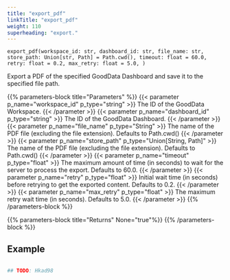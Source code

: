 ```yaml
---
title: "export_pdf"
linkTitle: "export_pdf"
weight: 110
superheading: "export."
---
```


``export_pdf(workspace_id: str,
        dashboard_id: str,
        file_name: str,
        store_path: Union[str, Path] = Path.cwd(),
        timeout: float = 60.0,
        retry: float = 0.2,
        max_retry: float = 5.0,
    )``

Export a PDF of the specified GoodData Dashboard and save it to the specified file path.


{{% parameters-block  title="Parameters" %}}
{{< parameter p_name="workspace_id" p_type="string" >}}
The ID of the GoodData Workspace.
{{< /parameter >}}
{{< parameter p_name="dashboard_id" p_type="string" >}}
The ID of the GoodData Dashboard.
{{< /parameter >}}
{{< parameter p_name="file_name" p_type="String" >}}
The name of the PDF file (excluding the file extension). Defaults to Path.cwd()
{{< /parameter >}}
{{< parameter p_name="store_path" p_type="Union[String, Path]" >}}
The name of the PDF file (excluding the file extension). Defaults to Path.cwd()
{{< /parameter >}}
{{< parameter p_name="timeout" p_type="float" >}}
The maximum amount of time (in seconds) to wait for the server to process the export. Defaults to 60.0.
{{< /parameter >}}
{{< parameter p_name="retry" p_type="float" >}}
Initial wait time (in seconds) before retrying to get the exported content. Defaults to 0.2.
{{< /parameter >}}
{{< parameter p_name="max_retry" p_type="float" >}}
The maximum retry wait time (in seconds). Defaults to 5.0.
{{< /parameter >}}
{{% /parameters-block %}}

{{% parameters-block title="Returns" None="true"%}}
{{% /parameters-block %}}


## Example

```python

## TODO: Hkad98

```
